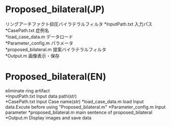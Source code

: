 # Proposed_bilateral(JP)
リングアーチファクト抑圧バイラテラルフィルタ 
*InputPath.txt 入力パス  
*CasePath.txt 症例名  
*load_case_data.m データロード  
*Parameter_config.m パラメータ  
*proposed_bilateral.m 提案バイラテラルフィルタ  
*Output.m 画像表示・保存  


# Proposed_bilateral(EN)
eliminate ring artifact  
*InputPath.txt Input data path(str)  
*CasePath.txt Input Case name(str)
*load_case_data.m load Input data.Excute before using "Proposed_bilateral.m"
*Parameter_config.m Input parameter 
*proposed_bilateral.m main sentence of proposed_bilateral  
*Output.m Display images and save data
